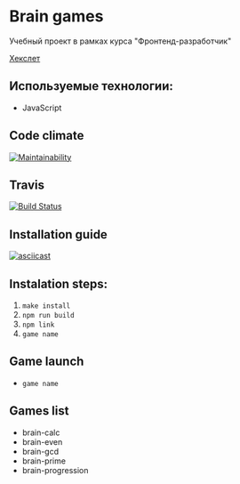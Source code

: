 # Brain games
Учебный проект в рамках курса "Фронтенд-разработчик"

[Хекслет](https://ru.hexlet.io/)

## Используемые технологии:
- JavaScript

## Code climate
[![Maintainability](https://api.codeclimate.com/v1/badges/efc34f7edb11ad6985ca/maintainability)](https://codeclimate.com/github/s-fomenko/frontend-project-lvl1/maintainability)

## Travis
[![Build Status](https://travis-ci.org/s-fomenko/frontend-project-lvl1.svg?branch=master)](https://travis-ci.org/s-fomenko/frontend-project-lvl1)

## Installation guide
[![asciicast](https://asciinema.org/a/whu6mCjRkytG95ZBOfPjLlFSD.svg)](https://asciinema.org/a/whu6mCjRkytG95ZBOfPjLlFSD)

## Instalation steps:
1. `make install`
1. `npm run build`
1. `npm link`
1. `game name`

## Game launch
- `game name`

## Games list
- brain-calc
- brain-even
- brain-gcd
- brain-prime
- brain-progression
